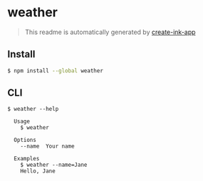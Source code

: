 # weather

> This readme is automatically generated by [create-ink-app](https://github.com/vadimdemedes/create-ink-app)

## Install

```bash
$ npm install --global weather
```

## CLI

```
$ weather --help

  Usage
    $ weather

  Options
    --name  Your name

  Examples
    $ weather --name=Jane
    Hello, Jane
```
